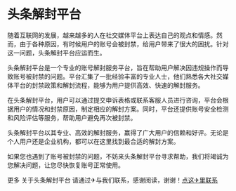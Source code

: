 # 头条解封平台

随着互联网的发展，越来越多的人在社交媒体平台上表达自己的观点和情感。然而，由于各种原因，有时候用户的账号会被封禁，给用户带来了很大的困扰。针对这一问题，头条解封平台应运而生。

头条解封平台是一个专业的账号解封服务平台，旨在帮助用户解决因违规操作而导致账号被封禁的问题。平台汇集了一批经验丰富的专业人士，他们熟悉各大社交媒体平台的封禁政策和解封流程，能够为用户提供高效、快速的解封服务。

在头条解封平台，用户可以通过提交申诉表格或联系客服人员进行咨询，平台会根据用户的情况和封禁原因，制定相应的解封方案。同时，平台还提供账号安全检测和风险评估等服务，帮助用户避免再次被封禁。

头条解封平台以其专业、高效的解封服务，赢得了广大用户的信赖和好评。无论是个人用户还是企业机构，都可以在这里找到最合适的解封方案。

如果您也遇到了账号被封禁的问题，不妨来头条解封平台寻求帮助，我们将竭诚为您解决问题，让您尽快恢复账号正常使用。

更多 关于头条解封平台 请通过✈与我们联系，感谢阅读，谢谢！[点这✈里联系](https://add.k02.cc)